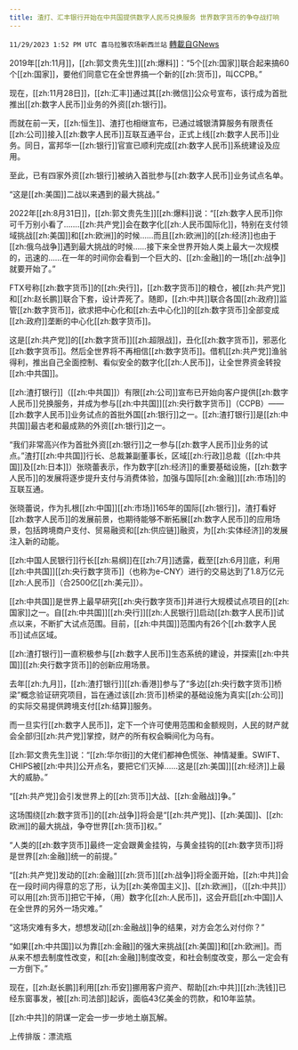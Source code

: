 ```yaml
---
title: 渣打、汇丰银行开始在中共国提供数字人民币兑换服务 世界数字货币的争夺战打响
---
```

`11/29/2023 1:52 PM UTC 喜马拉雅农场新西兰站` [轉載自GNews](https://gnews.org/articles/2049981)

2019年[[zh:11月]]，[[zh:郭文贵先生]][[zh:爆料]]：“5个[[zh:国家]]联合起来搞60个[[zh:国家]]，要他们同意它在全世界搞一个新的[[zh:货币]]，叫CCPB。”

现在，[[zh:11月28日]]，[[zh:汇丰]]通过其[[zh:微信]]公众号宣布，该行成为首批推出[[zh:数字人民币]]业务的外资[[zh:银行]]。

而就在前一天，[[zh:恒生]]、渣打也相继宣布，已通过城银清算服务有限责任[[zh:公司]]接入[[zh:数字人民币]]互联互通平台，正式上线[[zh:数字人民币]]业务。同日，富邦华一[[zh:银行]]官宣已顺利完成[[zh:数字人民币]]系统建设及应用。

至此，已有四家外资[[zh:银行]]被纳入首批参与[[zh:数字人民币]]业务试点名单。

“这是[[zh:美国]]二战以来遇到的最大挑战。”

2022年[[zh:8月31日]]，[[zh:郭文贵先生]][[zh:爆料]]说：“[[zh:数字人民币]]你可千万别小看了…….[[zh:共产党]]会在数字化[[zh:人民币国际化]]，特别在支付领域挑战[[zh:美国]]和[[zh:欧洲]]的时候……而且[[zh:欧洲]]的[[zh:经济]]也由于[[zh:俄乌战争]]遇到最大挑战的时候……接下来全世界开始人类上最大一次规模的，迅速的……在一年的时间你会看到一个巨大的、[[zh:金融]]的一场[[zh:战争]]就要开始了。”

FTX号称[[zh:数字货币]]的[[zh:央行]]，[[zh:数字货币]]的粮仓，被[[zh:共产党]]和[[zh:赵长鹏]]联合下套，设计弄死了。随即，[[zh:中共]]联合各国[[zh:政府]]监管[[zh:数字货币]]，欲求把中心化和[[zh:去中心化]]的[[zh:数字货币]]全部变成[[zh:政府]]垄断的中心化[[zh:数字货币]]。

这是[[zh:共产党]]的[[zh:数字货币]][[zh:超限战]]，丑化[[zh:数字货币]]，邪恶化[[zh:数字货币]]。然后全世界将不再相信[[zh:数字货币]]。借机[[zh:共产党]]渔翁得利，推出自己全面控制、看似安全的数字化[[zh:人民币]]，让全世界资金转投[[zh:中共国]]。

[[zh:渣打银行]]（[[zh:中共国]]）有限[[zh:公司]]宣布已开始向客户提供[[zh:数字人民币]]兑换服务，并成为参与[[zh:中共国]][[zh:央行数字货币]]（CCPB）——[[zh:数字人民币]]业务试点的首批外国[[zh:银行]]之一。[[zh:渣打银行]]是[[zh:中共国]]最古老和最成熟的外资[[zh:银行]]之一。

“我们非常高兴作为首批外资[[zh:银行]]之一参与[[zh:数字人民币]]业务的试点。”渣打[[zh:中共国]]行长、总裁兼副董事长，区域[[zh:行政]]总裁（[[zh:中共国]]及[[zh:日本]]）张晓蕾表示，作为数字[[zh:经济]]的重要基础设施，[[zh:数字人民币]]的发展将逐步提升支付与消费体验，加强与国际[[zh:金融]][[zh:市场]]的互联互通。

张晓蕾说，作为扎根[[zh:中国]][[zh:市场]]165年的国际[[zh:银行]]，渣打看好[[zh:数字人民币]]的发展前景，也期待能够不断拓展[[zh:数字人民币]]的应用场景，包括跨境商户支付、贸易融资和[[zh:供应链]]融资，为[[zh:实体经济]]的发展注入新的动能。

[[zh:中国人民银行]]行长[[zh:易纲]]在[[zh:7月]]透露，截至[[zh:6月]]底，利用[[zh:中共国]][[zh:央行数字货币]]（也称为e-CNY）进行的交易达到了1.8万亿元[[zh:人民币]]（合2500亿[[zh:美元]]）。

[[zh:中共国]]是世界上最早研究[[zh:央行数字货币]]并进行大规模试点项目的[[zh:国家]]之一。自[[zh:中共国]][[zh:央行]][[zh:人民银行]]启动[[zh:数字人民币]]试点以来，不断扩大试点范围。目前，[[zh:中共国]]范围内有26个[[zh:数字人民币]]试点区域。

[[zh:渣打银行]]一直积极参与[[zh:数字人民币]]生态系统的建设，并探索[[zh:中共国]][[zh:央行数字货币]]的创新应用场景。

去年[[zh:九月]]，[[zh:渣打银行]][[zh:香港]]参与了“多边[[zh:央行数字货币]]桥梁”概念验证研究项目，旨在通过该[[zh:货币]]桥梁的基础设施为真实[[zh:公司]]的实际交易提供跨境支付[[zh:结算]]服务。

而一旦实行[[zh:数字人民币]]，定下一个许可使用范围和金额规则，人民的财产就会全部归[[zh:共产党]]掌控，财产的所有权会瞬间化为乌有。

[[zh:郭文贵先生]]说：“[[zh:华尔街]]的大佬们都神色慌张、神情凝重。SWIFT、CHIPS被[[zh:中共]]公开点名，要把它们灭掉……这是[[zh:美国]][[zh:经济]]上最大的威胁。”

“[[zh:共产党]]会引发世界上的[[zh:货币]]大战、[[zh:金融战]]争。”

这场围绕[[zh:数字货币]]的[[zh:战争]]将会是“[[zh:共产党]]、[[zh:美国]]、[[zh:欧洲]]的最大挑战，争夺世界[[zh:货币]]权。”

“人类的[[zh:数字货币]]最终一定会跟黄金挂钩，与黄金挂钩的[[zh:数字货币]]将是世界[[zh:金融]]统一的前提。”

“[[zh:共产党]]发动的[[zh:金融]][[zh:货币]][[zh:战争]]将全面开始，[[zh:中共]]会在一段时间内得意的忘了形，认为[[zh:美帝国主义]]、[[zh:欧洲]]，（[[zh:中共]]）可以用[[zh:货币]]把它干掉，（用）数字化[[zh:人民币]]，这会开启[[zh:中国]]人在全世界的另外一场灾难。”

“这场灾难有多大，想想发动[[zh:金融战]]争的结果，对方会怎么对付你？”

“如果[[zh:中共国]]以为靠[[zh:金融]]的强大来挑战[[zh:美国]]和[[zh:欧洲]]。而从来不想去制度性改变，和[[zh:金融]]制度改变，和社会制度改变，那么一定会有一方倒下。”

现在，[[zh:赵长鹏]]利用[[zh:币安]]挪用客户资产、帮助[[zh:中共]][[zh:洗钱]]已经东窗事发，被[[zh:司法部]]起诉，面临43亿美金的罚款，和10年监禁。

[[zh:中共]]的阴谋一定会一步一步地土崩瓦解。

上传排版：漂流瓶
